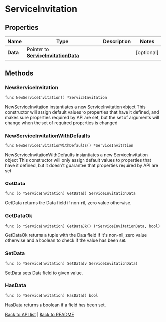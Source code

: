 # ServiceInvitation

## Properties

Name | Type | Description | Notes
------------ | ------------- | ------------- | -------------
**Data** | Pointer to [**ServiceInvitationData**](ServiceInvitationData.md) |  | [optional] 

## Methods

### NewServiceInvitation

`func NewServiceInvitation() *ServiceInvitation`

NewServiceInvitation instantiates a new ServiceInvitation object
This constructor will assign default values to properties that have it defined,
and makes sure properties required by API are set, but the set of arguments
will change when the set of required properties is changed

### NewServiceInvitationWithDefaults

`func NewServiceInvitationWithDefaults() *ServiceInvitation`

NewServiceInvitationWithDefaults instantiates a new ServiceInvitation object
This constructor will only assign default values to properties that have it defined,
but it doesn't guarantee that properties required by API are set

### GetData

`func (o *ServiceInvitation) GetData() ServiceInvitationData`

GetData returns the Data field if non-nil, zero value otherwise.

### GetDataOk

`func (o *ServiceInvitation) GetDataOk() (*ServiceInvitationData, bool)`

GetDataOk returns a tuple with the Data field if it's non-nil, zero value otherwise
and a boolean to check if the value has been set.

### SetData

`func (o *ServiceInvitation) SetData(v ServiceInvitationData)`

SetData sets Data field to given value.

### HasData

`func (o *ServiceInvitation) HasData() bool`

HasData returns a boolean if a field has been set.


[Back to API list](../README.md#documentation-for-api-endpoints) | [Back to README](../README.md)
